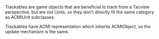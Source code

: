Trackables are game objects that are beneficial to track from a Tacview perspective, but are not Units, so they don't directly fit the same category as ACMIUnit subclasses.

Trackables have ACMI representation which inherits ACMIObject, so the update mechanism is the same.

